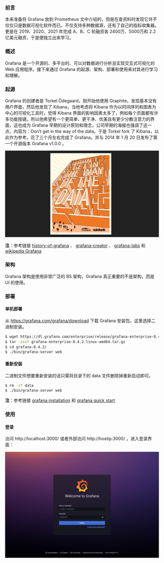 ### 前言

本来准备将 Grafana 放到 Prometheus 文中介绍的，但是在查资料时发现它并不仅仅只是数据可视化软件而已。不仅支持多种数据源，还有了自己的指标收集器。更是在 2019、2020、2021 年完成 A、B、C 轮融资各 2400万、5000万和 2.2 亿美元融资，于是便独立出来学习。

### 概述

Grafana 是一个开源的、多平台的、可以对数据进行分析且实现交互式可视化的 Web 应用程序。接下来通过 Grafana 的起源、架构、部署和使用来对其进行学习和理解。

### 起源

Grafana 的创建者是 Torkel Ödegaard，刚开始他使用 Graphite，发现基本没有用户界面，然后他发现了 Kibana，当他考虑将 Kibana 作为以时间序列和图表为中心的可视化工具时，觉得 Kibana 界面的影响因素太多了，例如每个页面都有许多功能按键。所以他希望有一个更简单、更干净、优美且有更少分散注意力的界面，这也成为 Grafana 早期的设计原则和理念，公司早期的海报也强调了这一点，内容为：Don’t get in the way of the data。于是 Torkel  fork 了 Kibana，以此作为参考，花了三个月左右完成了 Grafana。并与 2014 年 1 月 20 日发布了第一个开源版本 Grafana v1.0.0 。

![01](images/01.png)

**注**：参考链接 [history-of-grafana](https://grafana.com/blog/2019/09/03/the-mostly-complete-history-of-grafana-ux/) 、 [grafana-creator](https://flagsmith.com/podcast/torkel-odegaard-grafana-creator-project-lead/) 、 [grafana-labs](https://grafana.com/blog/2019/10/04/grafana-labs-at-5-how-we-got-here-and-where-were-going/) 和 [wikipedia Grafana](https://en.wikipedia.org/wiki/Grafana) 

### 架构

Grafana 架构是使用非常广泛的 BS 架构，Grafana 真正重要的不是架构，而是 UI 的使用。

### 部署

#### 单机部署

从 https://grafana.com/grafana/download 下载 Grafana 安装包，这里选择二进制安装。

```bash
$ wget https://dl.grafana.com/enterprise/release/grafana-enterprise-8.4.2.linux-amd64.tar.gz
$ tar -zxvf grafana-enterprise-8.4.2.linux-amd64.tar.gz
$ cd grafana-8.4.2/
$ ./bin/grafana-server web
```

#### 重新安装

二进制文件想要重新安装的话只需将目录下的 data 文件删除掉重新启动即可。

```bash
$ rm -rf data
$ ./bin/grafana-server web
```

**注**：参考链接 [grafana installation](https://grafana.com/docs/grafana/latest/installation/debian/) 和 [grafana quick start](https://www.cnblogs.com/chanshuyi/p/02_grafana_quick_start.html) 

### 使用

#### 登录

访问 http://localhost:3000/ 或者外部访问 http://hostip:3000/ ，进入登录界面：

![image-20220228170745504](images/image-20220228170745504.png)

